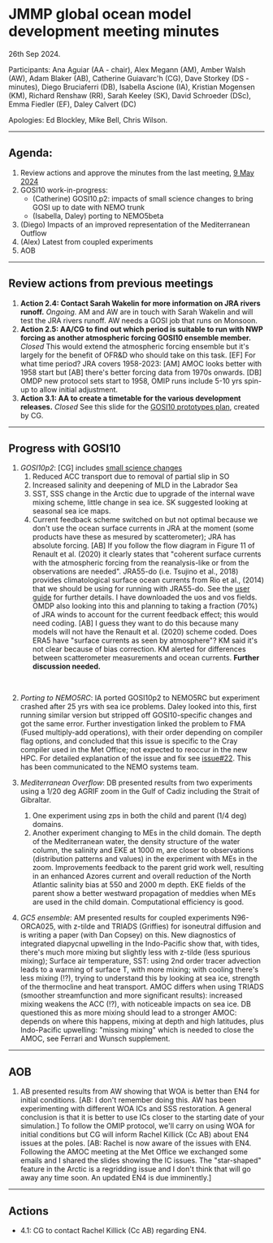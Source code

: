 # JMMP global ocean model development meeting minutes

26th Sep 2024.

Participants: Ana Aguiar (AA - chair), Alex Megann (AM), Amber Walsh (AW), Adam Blaker (AB),
Catherine Guiavarc'h (CG), Dave Storkey (DS - minutes), Diego Bruciaferri (DB), 
Isabella Ascione (IA), Kristian Mogensen (KM), Richard Renshaw (RR), 
Sarah Keeley (SK), David Schroeder (DSc), Emma Fiedler (EF), Daley Calvert (DC) 

Apologies: Ed Blockley, Mike Bell, Chris Wilson.

----------

## Agenda:
1. Review actions and approve the minutes from the last meeting, [9 May 2024](https://github.com/JMMP-Group/GO_coordination/blob/main/meetings/minutes_09May2024.md)
2. GOSI10 work-in-progress:
   - (Catherine) GOSI10.p2: impacts of small science changes to bring GOSI up to date with NEMO trunk 
   - (Isabella, Daley) porting to NEMO5beta
3. (Diego) Impacts of an improved representation of the Mediterranean Outflow
4. (Alex) Latest from coupled experiments
5. AOB

----------

## Review actions from previous meetings

1. **Action 2.4: Contact Sarah Wakelin for more information on JRA rivers runoff.** _Ongoing._ AM and AW are in touch with Sarah Wakelin and will test the JRA rivers runoff. AW needs a GOSI job that runs on Monsoon.
2. **Action 2.5: AA/CG to find out which period is suitable to run with NWP forcing as another atmospheric forcing GOSI10 ensemble member.** _Closed_ This would extend the atmospheric forcing ensemble but it's largely for the benefit of OFR&D who should take on this task. [EF] For what time period? JRA covers 1958-2023: [AM] AMOC looks better with 1958 start but [AB] there's better forcing data from 1970s onwards. [DB] OMDP new protocol sets start to 1958, OMIP runs include 5-10 yrs spin-up to allow initial adjustment. 
3. **Action 3.1: AA to create a timetable for the various development releases.** _Closed_ See this slide for the [GOSI10 prototypes plan](https://github.com/JMMP-Group/GO_coordination/wiki/GOSI10-prototypes-plan), created by CG.

----------

## Progress with GOSI10

1. _GOSI10p2_: [CG] includes [small science changes](https://github.com/JMMP-Group/GO_coordination/issues/18)
   1. Reduced ACC transport due to removal of partial slip in SO
   2. Increased salinity and deepening of MLD in the Labrador Sea
   3. SST, SSS change in the Arctic due to upgrade of the internal wave mixing scheme, little change in sea ice. SK suggested looking at seasonal sea ice maps.
   4. Current feedback scheme switched on but not optimal because we don't use the ocean surface currents in JRA at the moment (some products have these as mesured by scatterometer); JRA has absolute forcing. [AB] If you follow the flow diagram in Figure 11 of Renault et al. (2020) it clearly states that "coherent surface currents with the atmospheric forcing from the reanalysis-like or from the observations are needed". JRA55-do (i.e. Tsujino et al., 2018) provides climatological surface ocean currents from Rio et al., (2014) that we should be using for running with JRA55-do. See the [user guide](https://climate.mri-jma.go.jp/pub/ocean/JRA55-do/docs/v1_5-manual/User_manual_jra55_do_v1_5.pdf) for further details. I have downloaded the uos and vos fields.  OMDP also looking into this and planning to taking a fraction (70%) of JRA winds to account for the current feedback effect; this would need coding. [AB] I guess they want to do this because many models will not have the Renault et al. (2020) scheme coded. Does ERA5 have "surface currents as seen by atmosphere"? KM said it's not clear because of bias correction. KM alerted for differences between scatterometer measurements and ocean currents.  **Further discussion needed.** 
</br>

2. _Porting to NEMO5RC_: IA ported GOSI10p2 to NEMO5RC but experiment crashed after 25 yrs with sea ice problems. Daley looked into this, first running similar version but stripped off GOSI10-specific changes and got the same error. Further investigation linked the problem to FMA (Fused multiply-add operations), with their order depending on compiler flag options, and concluded that this issue is specific to the Cray compiler used in the Met Office; not expected to reoccur in the new HPC. For detailed explanation of the issue and fix see [issue#22](https://github.com/JMMP-Group/GO_coordination/issues/22). This has been communicated to the NEMO systems team.

3. _Mediterranean Overflow_: DB presented results from two experiments using a 1/20 deg AGRIF zoom in the Gulf of Cadiz including the Strait of Gibraltar. 
   1. One experiment using zps in both the child and parent (1/4 deg) domains.
   2. Another experiment changing to MEs in the child domain.
The depth of the Mediterranean water, the density structure of the water column, the salinity and EKE at 1000 m, are closer to observations (distribution patterns and values) in the experiment with MEs in the zoom. Improvements feedback to the parent grid work well, resulting in an enhanced Azores current and overall reduction of the North Atlantic salinity bias at 550 and 2000 m depth. EKE fields of the parent show a better westward propagation of meddies when MEs are used in the child domain. Computational efficiency is good.

4. _GC5 ensemble_: AM presented results for coupled experiments N96-ORCA025, with z-tilde and TRIADS (Griffies) for isoneutral diffusion and is writing a paper (with Dan Copsey) on this. New diagnostics of integrated diapycnal upwelling in the Indo-Pacific show that, with tides, there's much more mixing but slightly less with z-tilde (less spurious mixing); Surface air temperature, SST: using 2nd order tracer advection leads to a warming of surface T, with more mixing; with cooling there's less mixing (!?), trying to understand this by looking at sea ice, strength of the thermocline and heat transport. AMOC differs when using TRIADS (smoother streamfunction and more significant results): increased mixing weakens the ACC (!?), with noticeable impacts on sea ice. DB questioned this as more mixing should lead to a stronger AMOC: depends on where this happens, mixing at depth and high latitudes, plus Indo-Pacific upwelling: "missing mixing" which is needed to close the AMOC, see Ferrari and Wunsch supplement.

----------

## AOB

1. AB presented results from AW showing that WOA is better than EN4 for initial conditions. [AB: I don't remember doing this. AW has been experimenting with different WOA ICs and SSS restoration. A general conclusion is that it is better to use ICs closer to the starting date of your simulation.] To follow the OMIP protocol, we'll carry on using WOA for initial conditions but CG will inform Rachel Killick (Cc AB) about EN4 issues at the poles. [AB: Rachel is now aware of the issues with EN4. Following the AMOC meeting at the Met Office we exchanged some emails and I shared the slides showing the IC issues. The "star-shaped" feature in the Arctic is a regridding issue and I don't think that will go away any time soon. An updated EN4 is due imminently.]

----------

## Actions

 * 4.1: CG to contact Rachel Killick (Cc AB) regarding EN4.

